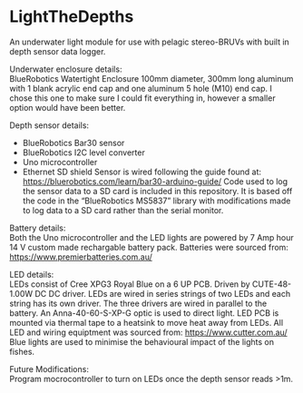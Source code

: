 # LightTheDepths
An underwater light module for use with pelagic stereo-BRUVs with built in depth sensor data logger.

Underwater enclosure details:  
BlueRobotics Watertight Enclosure 100mm diameter, 300mm long aluminum with 1 blank acrylic end cap and one aluminum 5 hole (M10) end cap.
I chose this one to make sure I could fit everything in, however a smaller option would have been better. 

Depth sensor details:
- BlueRobotics Bar30 sensor
- BlueRobotics I2C level converter
- Uno microcontroller
- Ethernet SD shield
Sensor is wired following the guide found at:
https://bluerobotics.com/learn/bar30-arduino-guide/
Code used to log the sensor data to a SD card is included in this repository. It is based off the code in the “BlueRobotics MS5837” library with modifications made to log data to a SD card rather than the serial monitor. 

Battery details:  
Both the Uno microcontroller and the LED lights are powered by 7 Amp hour 14 V custom made rechargable battery pack. Batteries were sourced from: https://www.premierbatteries.com.au/

LED details:  
LEDs consist of Cree XPG3 Royal Blue on a 6 UP PCB. Driven by CUTE-48-1.00W DC DC driver. LEDs are wired in series strings of two LEDs and each string has its own driver. The three drivers are wired in parallel to the battery. An Anna-40-60-S-XP-G optic is used to direct light. LED PCB is mounted via thermal tape to a heatsink to move heat away from LEDs. All LED and wiring equiptment was sourced from: https://www.cutter.com.au/
Blue lights are used to minimise the behavioural impact of the lights on fishes. 

Future Modifications:  
Program mocrocontroller to turn on LEDs once the depth sensor reads >1m.
